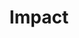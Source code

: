 ---
title: Impact
type: landing

# Your landing page sections - add as many different content blocks as you like
sections:
  - block: markdown
    id: numbers
    content:
      title: We enable open science and open source communities to have global impact.
      subtitle: 
      text: |

        <style>
        figure.map {
          margin-bottom: 0;
        }

        figure.map img {
          border: none;
          width: 66%;
        }
        figure.map figcaption {
          margin: 1em auto;
        }

        .showcase:nth-child(even) div.row {
            display: flex;
            flex-direction: row-reverse;
        }
        </style>

        <figure class="map">
          {{< figure src="/images/communities/map-of-communities.png" >}}

          <figcaption>
            Active communities in our network.
            See <a href="https://2i2c.org/kpis/cloud/#geographic-map-of-community-locations">our interactive map of active communities</a> for the latest data.
          </figcaption>
        </figure>

        <div class="row">
            <div id="stats" class="section-heading d-flex flex-wrap col-12 mb-3">
                <div class="stat col-3">
                    <h5 class="card-title text-uppercase text-muted mb-0">Communities</h5>
                    <span class="h2 font-weight-bold mb-0">>90</span>
                </div>
                <div class="stat col-3">
                    <h5 class="card-title text-uppercase text-muted mb-0">Active users</h5>
                    <span class="h2 font-weight-bold mb-0">>6500</span>
                </div>
                <div class="stat col-3">
                    <h5 class="card-title text-uppercase text-muted mb-0">Countries</h5>
                    <span class="h2 font-weight-bold mb-0">>15</span>
                </div>
                <div class="stat col-3">
                    <h5 class="card-title text-uppercase text-muted mb-0">Upstream PRs</h5>
                    <span class="h2 font-weight-bold mb-0">>2000</span>
                </div>
            </div>
        </div>

        <div class="cta-group" class="margin: 0 auto;">

        </div>
        

  - block: portfolio
    id: posts
    content:
      title: Stories of our impact
      subtitle: We use [the 2i2c blog](https://2i2c.org/blog) to share all of our impact stories.
      text: ''
      # Choose how many pages you would like to display (0 = all pages)
      count: 5
      # Filter on criteria
      filters:
        # The folders to display content from
        folders:
          - blog
        # These are the tags that will show up in the list
        tags: ["earth-science", "biology", "education", "open source"]
        author: ""
        publication_type: ""
        featured_only: false
        exclude_featured: false
        exclude_future: false
        exclude_past: false
      # Choose how many pages you would like to offset by
      # Useful if you wish to show the first item in the Featured widget
      offset: 0
      # Field to sort by, such as Date or Title
      sort_by: 'Date'
      sort_ascending: false
      buttons:
        - name: All
          tag: '*'
        - name: Earth Science
          tag: earth-science
        - name: Biology
          tag: biology
        - name: Education
          tag: education
        - name: Open Source
          tag: open-source
    design:
      # Choose a listing view
      view: masonry
      # Choose single or dual column layout
      columns: '1'
      css_class: "home-stories"

  - block: markdown
    id: join
    content:
      title: "Become a member community"
      subtitle: |
        
      text: |

        {{< cta cta_text="Join our network of communities" cta_link="/join" cta_new_tab="false" >}}

---